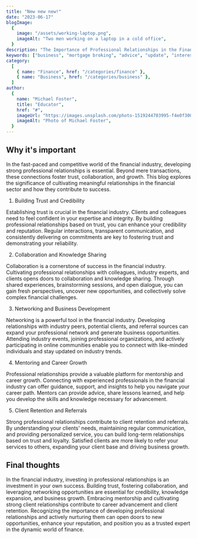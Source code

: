 ```yaml
---
title: "New new new!"
date: "2023-06-17"
blogImage:
  {
    image: "/assets/working-laptop.png",
    imageAlt: "Two men working on a laptop in a cold office",
  }
description: "The Importance of Professional Relationships in the Financial Industry. Discover how cultivating strong connections drives trust, collaboration, and growth."
keywords: ["business", "mortgage broking", "advice", "update", "interest rates"]
category:
  [
    { name: "Finance", href: "/categories/finance" },
    { name: "Business", href: "/categories/business" },
  ]
author:
  {
    name: "Michael Foster",
    title: "Educator",
    href: "#",
    imageUrl: "https://images.unsplash.com/photo-1519244703995-f4e0f30006d5?ixlib=rb-1.2.1&ixid=eyJhcHBfaWQiOjEyMDd9&auto=format&fit=facearea&facepad=2&w=256&h=256&q=80",
    imageAlt: "Photo of Michael Foster",
  }
---
```


## Why it's important

In the fast-paced and competitive world of the financial industry, developing strong professional relationships is essential. Beyond mere transactions, these connections foster trust, collaboration, and growth. This blog explores the significance of cultivating meaningful relationships in the financial sector and how they contribute to success.

1. Building Trust and Credibility

Establishing trust is crucial in the financial industry. Clients and colleagues need to feel confident in your expertise and integrity. By building professional relationships based on trust, you can enhance your credibility and reputation. Regular interactions, transparent communication, and consistently delivering on commitments are key to fostering trust and demonstrating your reliability.

2. Collaboration and Knowledge Sharing

Collaboration is a cornerstone of success in the financial industry. Cultivating professional relationships with colleagues, industry experts, and clients opens doors to collaboration and knowledge sharing. Through shared experiences, brainstorming sessions, and open dialogue, you can gain fresh perspectives, uncover new opportunities, and collectively solve complex financial challenges.

3. Networking and Business Development

Networking is a powerful tool in the financial industry. Developing relationships with industry peers, potential clients, and referral sources can expand your professional network and generate business opportunities. Attending industry events, joining professional organizations, and actively participating in online communities enable you to connect with like-minded individuals and stay updated on industry trends.

4. Mentoring and Career Growth

Professional relationships provide a valuable platform for mentorship and career growth. Connecting with experienced professionals in the financial industry can offer guidance, support, and insights to help you navigate your career path. Mentors can provide advice, share lessons learned, and help you develop the skills and knowledge necessary for advancement.

5. Client Retention and Referrals

Strong professional relationships contribute to client retention and referrals. By understanding your clients' needs, maintaining regular communication, and providing personalized service, you can build long-term relationships based on trust and loyalty. Satisfied clients are more likely to refer your services to others, expanding your client base and driving business growth.

## Final thoughts

In the financial industry, investing in professional relationships is an investment in your own success. Building trust, fostering collaboration, and leveraging networking opportunities are essential for credibility, knowledge expansion, and business growth. Embracing mentorship and cultivating strong client relationships contribute to career advancement and client retention. Recognizing the importance of developing professional relationships and actively nurturing them can open doors to new opportunities, enhance your reputation, and position you as a trusted expert in the dynamic world of finance.
